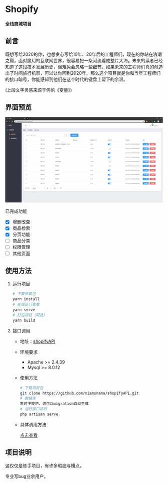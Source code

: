 # Shopify

**全栈商城项目**

## 前言

既想写给2020的你，也想贪心写给10年、20年后的工程师们，现在的你站在浪潮之巅，面对魔幻的互联网世界，很容易把一条河流看成整片大海。未来的读者已经知道了这段技术发展历史，但难免会忽略一些细节。如果未来的工程师们真的创造出了时间旅行机器，可以让你回到2020年。那么这个项目就是你和当年工程师们的接口暗号，你能感知到他们在这个时代的键盘上留下的余温。

(上段文字灵感来源于何帆《变量》)

## 界面预览
<img src="./src/assets/image/goods.jpg" />

已完成功能

- [x] 增删改查
- [x] 商品检索
- [x] 分页功能
- [ ] 商品分类
- [ ] 权限管理
- [ ] 其他页面

## 使用方法

1. 运行项目

   ```sh
   # 下载依赖包
   yarn install
   # 在线运行查看
   yarn serve
   # 打包项目（可选）
   yarn build
   ```

2. 接口调用

   - 地址：[shopifyAPI](https://github.com/niansnana/shopifyAPI)

   - 环境要求

     - Apache >= 2.4.39
     - Mysql >= 8.0.12
   
   - 使用方法
   
     ```sh
     # 下载项目包
     git clone https://github.com/niansnana/shopifyAPI.git
     # 数据库
     暂时不提供，你可以migration自动生成
     # 运行接口项目
     php artisan serve
     ```
   - 具体调用方法
   
     [点击查看](https://github.com/niansnana/shopifyAPI/blob/master/readme.md)

## 项目说明

这仅仅是练手项目，有许多瑕疵与槽点。

专业写bug业余用户。